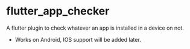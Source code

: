 # flutter_app_checker

A flutter plugin to check whatever an app is installed in a device on not.

- Works on Android, IOS support will be added later.

